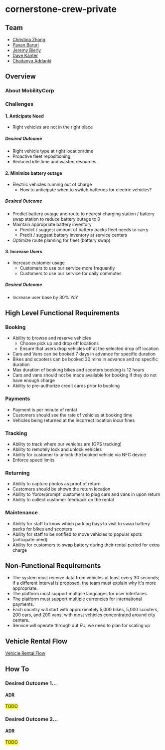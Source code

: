# cornerstone-crew-private
## Team
* [Christina Zhong](https://www.linkedin.com/in/zhongchristina/)
* [Pavan Baruri](https://www.linkedin.com/in/pavan-baruri/)
* [Jeremy Bierly](https://www.linkedin.com/in/jeremybierly/)
* [Dave Kanter](https://www.linkedin.com/in/kanter/)
* [Chaitanya Addanki](https://www.linkedin.com/in/chaitanya-addanki/)

## Overview
### About MobilityCorp
### Challenges
#### 1. Anticipate Need
* Right vehicles are not in the right place
##### Desired Outcome
* Right vehicle type at right location/time
* Proactive fleet repositioning
* Reduced idle time and wasted resources
#### 2. Minimize battery outage
* Electric vehicles running out of charge
  * How to anticipate when to switch batteries for electric vehicles?
##### Desired Outcome
* Predict battery outage and route to nearest charging station / battery swap station to reduce battery outage to 0
* Maintain appropriate battery inventory
  * Predict / suggest amount of battery packs fleet needs to carry
  * Predit / suggest battery inventory at service centers
* Optimize route planning for fleet (battery swap) 
#### 3. Increase Users
* Increase customer usage
  * Customers to use our service more frequently
  * Customers to use our service for daily commutes
##### Desired Outcome
* Increase user base by 30% YoY
## High Level Functional Requirements
### Booking
* Ability to browse and reserve vehicles
  * Choose pick up and drop off locations
  * Ensure that users drop vehicles off at the selected drop off location
* Cars and Vans can be booked 7 days in advance for specific duration
* Bikes and scooters can be booked 30 mins in advance and no specific duration
* Max duration of booking bikes and scooters booking is 12 hours
* Cars and vans should not be made available for booking if they do not have enough charge
* Ability to pre-authorize credit cards prior to booking
### Payments
* Payment is per minute of rental
* Customers should see the rate of vehicles at booking time
* Vehicles being returned at the incorrect location incur fines
### Tracking
* Ability to track where our vehicles are (GPS tracking)
* Ability to remotely lock and unlock vehicles
* Ability for customer to unlock the booked vehicle via NFC device
* Enforce speed limits
### Returning
* Ability to capture photos as proof of return
* Customers should be shown the return location
* Ability to 'force/prompt' customers to plug cars and vans in upon return
* Ability to collect customer feedback on the rental
### Maintenance
* Ability for staff to know which parking bays to visit to swap battery packs for bikes and scooters
* Ability for staff to be notified to move vehicles to popular spots (anticipate need)
* Ability for customers to swap battery during their rental period for extra charge
## Non-Functional Requirements
* The system must receive data from vehicles at least every 30 seconds; if a different interval is proposed, the team must explain why it's more appropriate.
* The platform must support multiple languages for user interfaces.
* The platform must support multiple currencies for international payments.
* Each country will start with approximately 5,000 bikes, 5,000 scooters, 200 cars, and 200 vans, with most vehicles concentrated around city centers.
* Service will operate through out EU, we need to plan for scaling up

## Vehicle Rental Flow
[Vehicle Rental Flow](diagram/rental_flow.md) 

## How To
### Desired Outcome 1...
#### ADR
<mark>TODO<mark>
### Desired Outcome 2...
#### ADR
<mark>TODO<mark>

